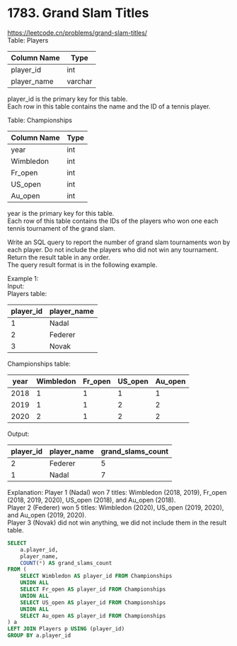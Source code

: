 # 1783. Grand Slam Titles
https://leetcode.cn/problems/grand-slam-titles/  
Table: Players

| Column Name    | Type    |
|----------------|---------|
| player_id      | int     |
| player_name    | varchar |

player_id is the primary key for this table.   
Each row in this table contains the name and the ID of a tennis player.   
 
Table: Championships

| Column Name   | Type    |
|----------------|---------|
| year          | int     |
| Wimbledon     | int     |
| Fr_open       | int     |
| US_open       | int     |
| Au_open       | int     |

year is the primary key for this table.   
Each row of this table contains the IDs of the players who won one each tennis tournament of the grand slam.   
 
Write an SQL query to report the number of grand slam tournaments won by each player. Do not include the players who did not win any tournament.   
Return the result table in any order.    
The query result format is in the following example.   
 
Example 1:   
Input:    
Players table:   

| player_id | player_name |
|----------------|---------|
| 1         | Nadal       |
| 2         | Federer     |
| 3         | Novak       |

Championships table:

| year | Wimbledon | Fr_open | US_open | Au_open |
|----------------|---------|----------------|---------|---------|
| 2018 | 1         | 1       | 1       | 1       |
| 2019 | 1         | 1       | 2       | 2       |
| 2020 | 2         | 1       | 2       | 2       |

Output: 

| player_id | player_name | grand_slams_count |
|----------------|---------|---------|
| 2         | Federer     | 5                 |
| 1         | Nadal       | 7                 |

Explanation: 
Player 1 (Nadal) won 7 titles: Wimbledon (2018, 2019), Fr_open (2018, 2019, 2020), US_open (2018), and Au_open (2018).   
Player 2 (Federer) won 5 titles: Wimbledon (2020), US_open (2019, 2020), and Au_open (2019, 2020).   
Player 3 (Novak) did not win anything, we did not include them in the result table.   

``` sql
SELECT
    a.player_id,
    player_name,
    COUNT(*) AS grand_slams_count
FROM (
    SELECT Wimbledon AS player_id FROM Championships
    UNION ALL
    SELECT Fr_open AS player_id FROM Championships
    UNION ALL
    SELECT US_open AS player_id FROM Championships
    UNION ALL
    SELECT Au_open AS player_id FROM Championships
) a
LEFT JOIN Players p USING (player_id)
GROUP BY a.player_id
```
